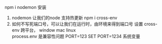 npm i nodemon 安装
1. nodemon 让我们的node 支持热更新
npm i cross-env
2. 如何不写死端口号，可以让我们在运行时，由环境来得到端口号
设置
 cross-env  跨平台，  window mac  linux  
  process.env 是兼容性问题
  PORT=123  SET PORT=1234  系统变量
